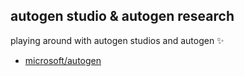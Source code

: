 ## autogen studio & autogen research
playing around with autogen studios and autogen ✨


- [microsoft/autogen](https://github.com/microsoft/autogen)

